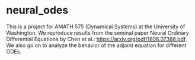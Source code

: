 # neural_odes
This is a project for AMATH 575 (Dynamical Systems) at the University of Washington. We reproduce results from the seminal paper Neural Ordinary Differential Equations by Chen et al.: https://arxiv.org/pdf/1806.07366.pdf. We also go on to analyze the behavior of the adjoint equation for different ODEs.